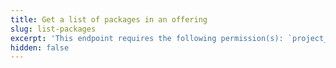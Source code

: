 ```yaml
---
title: Get a list of packages in an offering
slug: list-packages
excerpt: 'This endpoint requires the following permission(s): `project_configuration:packages:read`.'
hidden: false
---
```

